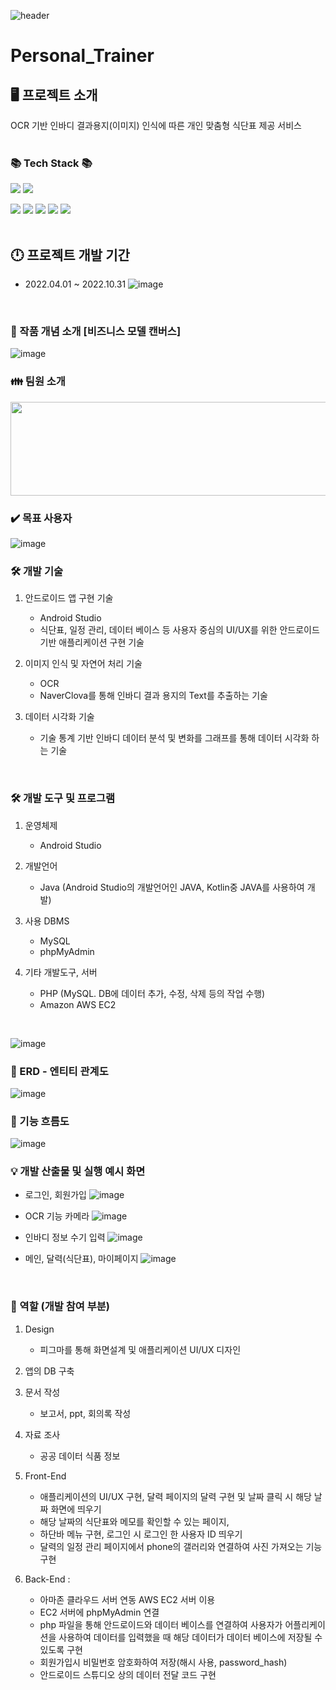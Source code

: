 ![header](https://capsule-render.vercel.app/api?type=waving&color=C9D6FF&fontColor=FFFFFF&height=270&section=header&text=Portfolio&fontSize=90&animation=fadeIn&fontAlignY=38&desc=JeonSuMin%202005970&descAlignY=51&descAlign=62)
<br>

# Personal_Trainer

## 🖥️ 프로젝트 소개 
OCR 기반 인바디 결과용지(이미지) 인식에 따른 개인 맞춤형 식단표 제공 서비스  
<br>

### 	📚 Tech Stack	📚
<img src="https://img.shields.io/badge/Android Studio-3DDC84?style=flat&logo=Android Studio&logoColor=white"/> <img src="https://img.shields.io/badge/JAVA-483D8B?style=flat&logo=JAVA&logoColor=white"/> 

<img src="https://img.shields.io/badge/MySQL-4479A1?style=flat&logo=MySQL&logoColor=white"/> <img src="https://img.shields.io/badge/phpMyAdmin-6C78AF?style=flat&logo=phpMyAdmin&logoColor=white"/>
<img src="https://img.shields.io/badge/PHP-777BB4?style=flat&logo=PHP&logoColor=white"/>   <img src="https://img.shields.io/badge/Amazon AWS-232F3E?style=flate&logo=Amazon AWS&logoColor=white"/> <img src="https://img.shields.io/badge/NGINX-009639?style=flat&logo=NGINX&logoColor=white"/>
<br>
<br>


## 🕛 프로젝트 개발 기간
* 2022.04.01 ~ 2022.10.31
![image](https://user-images.githubusercontent.com/89902489/199335382-db12c2e4-9574-4911-9d25-3966071f1c84.png)
<br>



### 📌 작품 개념 소개 [비즈니스 모델 캔버스]
![image](https://user-images.githubusercontent.com/89902489/199335848-07c9114e-a181-497e-95ac-c3dfb3176604.png)
<br>

### 👪 팀원 소개 
<img src="https://user-images.githubusercontent.com/89902489/199382170-3aa1017e-6232-45b6-aa1d-f1b584604a3e.png" width="700" height="150">

<br>



### ✔️ 목표 사용자 
![image](https://user-images.githubusercontent.com/89902489/199339555-de108da1-0c73-46f8-8faf-12e851323b08.png)
<br>


### 🛠 개발 기술 
1. 안드로이드 앱 구현 기술
   - Android Studio 
   - 식단표, 일정 관리, 데이터 베이스 등 사용자 중심의 UI/UX를 위한 안드로이드 기반 애플리케이션 구현 기술

2. 이미지 인식 및 자연어 처리 기술
   - OCR
   - NaverClova를 통해 인바디 결과 용지의 Text를 추출하는 기술

3. 데이터 시각화 기술
   - 기술 통계 기반 인바디 데이터 분석 및 변화를 그래프를 통해 데이터 시각화 하는 기술      
<br>

### 🛠 개발 도구 및 프로그램
1. 운영체제
   - Android Studio 

2. 개발언어 
   - Java (Android Studio의 개발언어인 JAVA, Kotlin중 JAVA를 사용하여 개발)

3. 사용 DBMS
   - MySQL
   - phpMyAdmin

4. 기타 개발도구, 서버  
   - PHP (MySQL. DB에 데이터 추가, 수정, 삭제 등의 작업 수행)
   - Amazon AWS EC2
<br>

![image](https://user-images.githubusercontent.com/89902489/199371651-b4402fe2-43b8-4e66-bfa2-919d62a7f1cc.png)
<br>

### 📘 ERD - 엔티티 관계도 
![image](https://user-images.githubusercontent.com/89902489/199372086-8b2c00f4-2333-45a2-93a3-d2c1c855472c.png)

### 💭 기능 흐름도 
![image](https://user-images.githubusercontent.com/89902489/199372118-844a6829-cdf9-4e9e-8876-e509b8308b98.png)

### 💡 개발 산출물 및 실행 예시 화면 
  * 로그인, 회원가입
![image](https://user-images.githubusercontent.com/89902489/199336124-7634b02f-dec2-49e8-a069-8fab29b36adf.png)

  * OCR 기능 카메라 
![image](https://user-images.githubusercontent.com/89902489/199336210-cd5a8d22-7a83-4fff-bcb7-d50202f420e6.png)

  * 인바디 정보 수기 입력
![image](https://user-images.githubusercontent.com/89902489/199336292-6c970b33-40da-4052-a136-e90da5d74f72.png)

  * 메인, 달력(식단표), 마이페이지 
![image](https://user-images.githubusercontent.com/89902489/199336364-d35eb8ab-2295-4add-a838-e63cd3eeac89.png)
<br>

### 🙋 역할 (개발 참여 부분)
1. Design 
   - 피그마를 통해 화면설계 및  애플리케이션 UI/UX 디자인 

2. 앱의 DB 구축

3. 문서 작성 
   - 보고서, ppt, 회의록 작성

4. 자료 조사 
   - 공공 데이터 식품 정보

5. Front-End 
   - 애플리케이션의 UI/UX 구현, 달력 페이지의 달력 구현 및 날짜 클릭 시 해당 날짜 화면에 띄우기
   - 해당 날짜의 식단표와 메모를 확인할 수 있는 페이지,
   - 하단바 메뉴 구현, 로그인 시 로그인 한 사용자 ID 띄우기 
   - 달력의 일정 관리 페이지에서 phone의 갤러리와 연결하여 사진 가져오는 기능 구현
 
6. Back-End :  
   - 아마존 클라우드 서버 연동 AWS EC2 서버 이용
   - EC2 서버에 phpMyAdmin 연결
   - php 파일을 통해 안드로이드와 데이터 베이스를 연결하여 사용자가 어플리케이션을 사용하여 데이터를 입력했을 때 해당 데이터가 데이터 베이스에 저장될 수 있도록 구현
   - 회원가입시 비밀번호 암호화하여 저장(해시 사용, password_hash) 
   - 안드로이드 스튜디오 상의 데이터 전달 코드 구현




